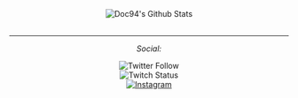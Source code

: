 <div align="center">

<img align="center" src="https://github-readme-stats.vercel.app/api?username=Doc94&include_all_commits=true&count_private=true&show_icons=true&theme=merko" alt="Doc94's Github Stats">

</br>
</br>

---

<i>Social:</i><br>

![Twitter Follow](https://img.shields.io/twitter/follow/MrDoc94?style=social)
</br>
![Twitch Status](https://img.shields.io/twitch/status/TheDoc94?style=social)
</br>
<a href="https://www.instagram.com/pedrodoc94" target="_blank"><img src="https://img.shields.io/badge/Instagram-%23E4405F.svg?&style=flat-square&logo=instagram&logoColor=white" alt="Instagram"></a>

</div>
